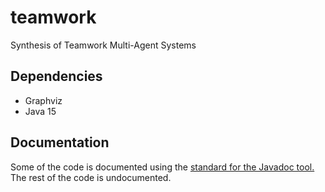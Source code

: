 # teamwork
Synthesis of Teamwork Multi-Agent Systems

## Dependencies
* Graphviz
* Java 15

## Documentation
Some of the code is documented using the [standard for the Javadoc tool.](https://www.oracle.com/technical-resources/articles/java/javadoc-tool.html) The rest of the code is undocumented.